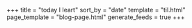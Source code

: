 +++
title = "today I leart"
sort_by = "date"
template = "til.html"
page_template = "blog-page.html"
generate_feeds = true
+++
